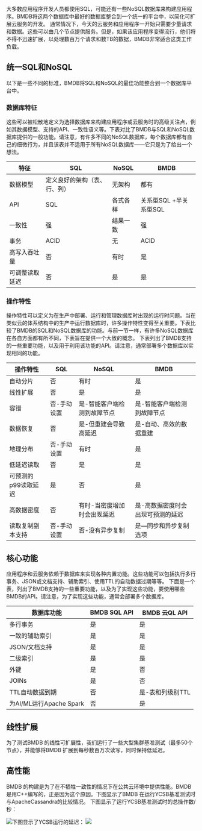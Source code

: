 

大多数应用程序开发人员都使用SQL，可能还有一些NoSQL数据库来构建应用程序。BMDB将这两个数据库中最好的数据库整合到一个统一的平台中，以简化可扩展云服务的开发。
通常情况下，今天的云服务和应用程序一开始只需要少量请求和数据。这些可以由几个节点提供服务。但是，如果该应用程序变得流行，他们将不得不迅速扩展，以处理数百万个请求和数TB的数据，BMDB非常适合这类工作负载。

## **统一SQL和NoSQL**

以下是一些不同的标准，BMDB将SQL和NoSQL的最佳功能整合到一个数据库平台中。

### **数据库特征**

这些可以被松散地定义为选择数据库来构建应用程序或云服务时的高级关注点，例如其数据模型、支持的API、一致性语义等。下表对比了BMDB与SQL和NoSQL数据库提供的一般功能。请注意，有许多不同的NoSQL数据库，每个数据库都有自己的细微行为，并且该表并不适用于所有NoSQL数据库——它只是为了给出一个想法。

| 特征           | SQL                          | NoSQL    | BMDB                   |
| -------------- | ---------------------------- | -------- | ---------------------- |
| 数据模型       | 定义良好的架构（表、行、列） | 无架构   | 都有                   |
| API            | SQL                          | 各式各样 | 关系型SQL +半关系型SQL |
| 一致性         | 强                           | 结果一致 | 强                     |
| 事务           | ACID                         | 无       | ACID                   |
| 高写入吞吐量   | 否                           | 有时     | 是                     |
| 可调整读取延迟 | 否                           | 是       | 是                     |

### **操作特性**

操作特性可以定义为在生产中部署、运行和管理数据库时出现的运行时问题。当在类似云的体系结构中的生产中运行数据库时，许多操作特性变得至关重要。下表比较了BMDB的SQL和NoSQL数据库的功能。与前一节一样，有许多NoSQL数据库在各自方面都有所不同，下表旨在提供一个大致的概念。
下表列出了BMDB支持的一些重要功能，以及用于利用该功能的API。请注意，通常部署多个数据库以实现相同的功能。

| 操作特性            | SQL         | NoSQL                       | BMDB                              |
| ------------------- | ----------- | --------------------------- | --------------------------------- |
| 自动分片            | 否          | 有时                        | 是                                |
| 线性扩展            | 否          | 是                          | 是                                |
| 容错                | 否-手动设置 | 是-智能客户端检测到故障节点 | 是-智能客户端检测到故障节点       |
| 数据恢复            | 否          | 是-但重建会导致高延迟       | 是-自动、高效的数据重建           |
| 地理分布            | 否-手动设置 | 有时                        | 是                                |
| 低延迟读取          | 否          | 是                          | 是                                |
| 可预测的p99读取延迟 | 是          | 否                          | 是                                |
| 高数据密度          | 否          | 有时-当密度增加时会出现延迟 | 是-高数据密度时会出现可预测的延迟 |
| 读取复制副本支持    | 否-手动设置 | 否-没有异步复制             | 是—同步和异步复制选项             |

## **核心功能**

应用程序和云服务依赖于数据库来实现各种内置功能。这些功能可以包括执行多行事务、JSON或文档支持、辅助索引、使用TTL的自动数据过期等等。
下面是一个表，列出了BMDB支持的一些重要功能，以及为了实现这些功能，要使用哪些BMDB的API。请注意，为了实现这些功能，通常会部署多个数据库。 

 

| 数据库功能              | BMDB SQL API | BMDB 云QL API    |
| ----------------------- | ------------ | ---------------- |
| 多行事务                | 是           | 是               |
| 一致的辅助索引          | 是           | 是               |
| JSON/文档支持           | 是           | 是               |
| 二级索引                | 是           | 是               |
| 外键                    | 是           | 否               |
| JOINs                   | 是           | 否               |
| TTL自动数据到期         | 否           | 是-表和列级别TTL |
| 为AI/ML运行Apache Spark | 否           | 是               |

## **线性扩展**

为了测试BMDB 的线性可扩展性，我们运行了一些大型集群基准测试（最多50个节点），并能够将BMDB 扩展到每秒数百万次读写，同时保持低延迟。

 

## **高性能**

BMDB 的构建是为了在不牺牲一致性的情况下在公共云环境中提供性能。BMDB 是用C++编写的，正是因为这个原因。下图显示了BMDB 在运行YCSB基准测试时与ApacheCassandra的比较情况。
下图显示了运行YCSB基准测试时的总操作数/秒：

![](./assets/chapter3/16.png)下图显示了YCSB运行的延迟： 
![](./assets/chapter3/17.png)
